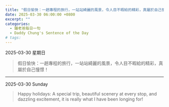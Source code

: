 ```yaml
---
title: "假日愉快：一趟專程的旅行，一站站綺麗的風景，令人目不暇給的精彩，真屬於自己憧憬！ <br> Happy holidays: A special trip, beautiful scenery at every stop, and dazzling excitement, it is really what I have been longing for!"
date: 2025-03-30 06:00:00 +0800
excerpt: ""
categories:
  - 鍾老爸每日一句
  - Daddy Chung's Sentence of the Day
# tags:
---
```


2025-03-30 星期日

> 假日愉快：一趟專程的旅行，一站站綺麗的風景，令人目不暇給的精彩，真屬於自己憧憬！

---

2025-03-30 Sunday

> Happy holidays: A special trip, beautiful scenery at every stop, and dazzling excitement, it is really what I have been longing for!
